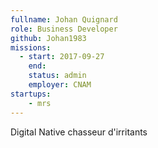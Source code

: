 ```yaml
---
fullname: Johan Quignard
role: Business Developer
github: Johan1983
missions:
  - start: 2017-09-27
    end:
    status: admin
    employer: CNAM
startups:
    - mrs
---
```


Digital Native chasseur d'irritants
